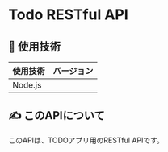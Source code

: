 # Todo RESTful API

## 📡 使用技術

|使用技術|バージョン|
|---|---|
|Node.js| |

## ✍️ このAPIについて

このAPIは、TODOアプリ用のRESTful APIです。
